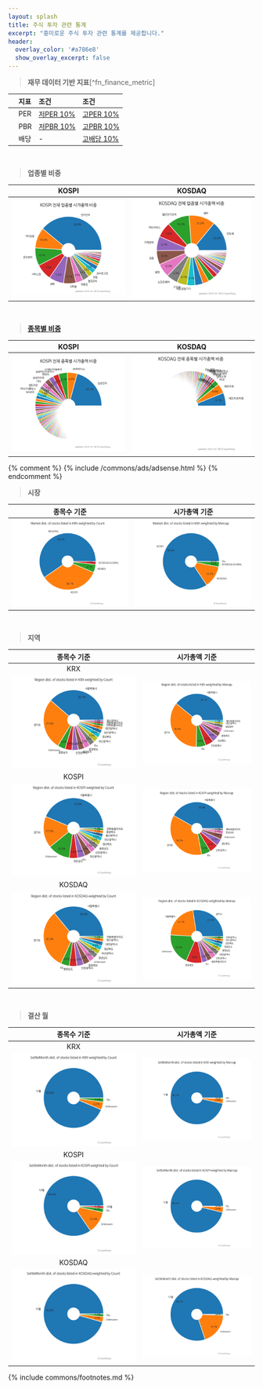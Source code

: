 ```yaml
---
layout: splash
title: 주식 투자 관련 통계
excerpt: "흥미로운 주식 투자 관련 통계를 제공합니다."
header:
  overlay_color: '#a786e8'
  show_overlay_excerpt: false
---
```


> **재무 데이터 기반 지표**[^fn_finance_metric]

|    | **지표** | **조건** | **조건** |
| :- | :------- | :------- | :------- |
|    | PER | [저PER 10%](/fn/fn_low_per/) | [고PER 10%](/fn/fn_high_per/) |
|    | PBR | [저PBR 10%](/fn/fn_low_pbr/) | [고PBR 10%](/fn/fn_high_pbr/) |
|    | 배당 | - | [고배당 10%](/fn/fn_high_div/) |

<br>

> **업종별 비중**<a id="sector_weights"></a>

| **KOSPI** | **KOSDAQ** |
| :-------: | :--------: |
| [![KOSPI 업종별 비중](sector/images/kospi_all_all_업종.png)](sector/kospi_all_all_업종/) | [![KOSDAQ 업종별 비중](sector/images/kosdaq_all_all_업종.png)](sector/kosdaq_all_all_업종/) |

<br>

> **[종목별 비중](sector/)**<a id="stock_weights"></a>

| **KOSPI** | **KOSDAQ** |
| :-------: | :--------: |
| [![KOSPI 종목별 비중](sector/images/kospi_all_all_종목.png)](sector/kospi_all_all_종목/) | [![KOSDAQ 종목별 비중](sector/images/kosdaq_all_all_종목.png)](sector/kosdaq_all_all_종목/) |

{% comment %}
{% include /commons/ads/adsense.html %}
{% endcomment %}
<br>

> **시장**<a id="market"></a>

| **종목수 기준** | **시가총액 기준** |
| :-------------: | :---------------: |
| ![시장별 상장사 비율](/assets/images/stats/krx_market_count.png) | ![시장별 상장사 비중](/assets/images/stats/krx_market_marcap.png) |

<br>

> **지역**<a id="region"></a>

| **종목수 기준** | **시가총액 기준** |
| :-------------: | :---------------: |
| KRX ||
| ![KRX 지역별 상장사 비율](/assets/images/stats/krx_region_count.png) | ![KRX 지역별 상장사 비중](/assets/images/stats/krx_region_marcap.png) |
| KOSPI ||
| ![KOSPI 지역별 상장사 비율](/assets/images/stats/kospi_region_count.png) | ![KOSPI 지역별 상장사 비중](/assets/images/stats/kospi_region_marcap.png) |
| KOSDAQ ||
| ![KOSDAQ 지역별 상장사 비율](/assets/images/stats/kosdaq_region_count.png) | ![KOSDAQ 지역별 상장사 비중](/assets/images/stats/kosdaq_region_marcap.png) |

<!---
<br>

> **업종**<a id="sector"></a>

| **갯수 기준** | **시가총액 기준** |
| :-----------: | :---------------: |
| KRX | |
| ![KRX 업종별 상장사 비율](/assets/images/stats/krx_sector_count.png) | ![KRX 업종별 상장사 비중](/assets/images/stats/krx_sector_marcap.png) |
| KOSPI ||
| ![KOSPI 업종별 상장사 비율](/assets/images/stats/kospi_sector_count.png) | ![KOSPI 업종별 상장사 비중](/assets/images/stats/kospi_sector_marcap.png) |
| KOSDAQ ||
| ![KOSDAQ 업종별 상장사 비율](/assets/images/stats/kosdaq_sector_count.png) | ![KOSDAQ 업종별 상장사 비중](/assets/images/stats/kosdaq_sector_marcap.png) |
--->

<br>

> **결산 월**<a id="settlemonth"></a>

| **종목수 기준** | **시가총액 기준** |
| :-------------: | :---------------: |
| KRX ||
| ![KRX 결산월별 상장사 비율](/assets/images/stats/krx_settlemonth_count.png) | ![KRX 결산월별 상장사 비중](/assets/images/stats/krx_settlemonth_marcap.png) |
| KOSPI ||
| ![KOSPI 결산월별 상장사 비율](/assets/images/stats/kospi_settlemonth_count.png) | ![KOSPI 결산월빌 상장사 비중](/assets/images/stats/kospi_settlemonth_marcap.png) |
| KOSDAQ ||
| ![KOSDAQ 결산월별 상장사 비율](/assets/images/stats/kosdaq_settlemonth_count.png) | ![KOSDAQ 결산월별 상장사 비중](/assets/images/stats/kosdaq_settlemonth_marcap.png) |


{% include commons/footnotes.md %}
